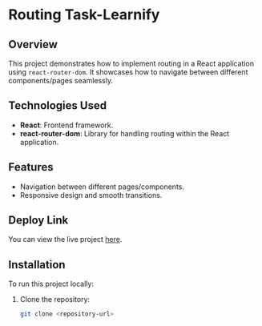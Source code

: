 # Routing Task-Learnify

## Overview
This project demonstrates how to implement routing in a React application using `react-router-dom`. It showcases how to navigate between different components/pages seamlessly.

## Technologies Used
- **React**: Frontend framework.
- **react-router-dom**: Library for handling routing within the React application.

## Features
- Navigation between different pages/components.
- Responsive design and smooth transitions.

## Deploy Link

You can view the live project [here](https://learnify-task23.vercel.app/).

## Installation
To run this project locally:
1. Clone the repository:
   ```bash
   git clone <repository-url>
